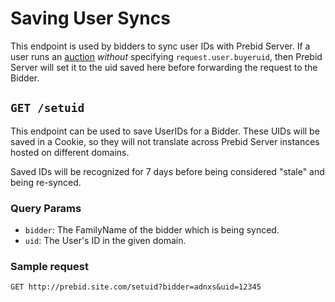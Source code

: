 # Saving User Syncs

This endpoint is used by bidders to sync user IDs with Prebid Server.
If a user runs an [auction](./openrtb2/auction.md) _without_ specifying `request.user.buyeruid`,
then Prebid Server will set it to the uid saved here before forwarding the request to the Bidder.

## `GET /setuid`

This endpoint can be used to save UserIDs for a Bidder. These UIDs will be saved in a Cookie,
so they will not translate across Prebid Server instances hosted on different domains.

Saved IDs will be recognized for 7 days before being considered "stale" and being re-synced.

### Query Params

- `bidder`: The FamilyName of the bidder which is being synced.
- `uid`: The User's ID in the given domain.

### Sample request

`GET http://prebid.site.com/setuid?bidder=adnxs&uid=12345`
